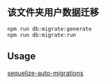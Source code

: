 ## 该文件夹用户数据迁移

```
npm run db:migrate:generate
npm run db:migrate:run
```

## Usage

[sequelize-auto-migrations](https://github.com/flexxnn/sequelize-auto-migrations)
